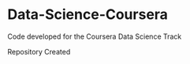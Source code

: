 Data-Science-Coursera
=====================

Code developed for the Coursera Data Science Track

Repository Created
